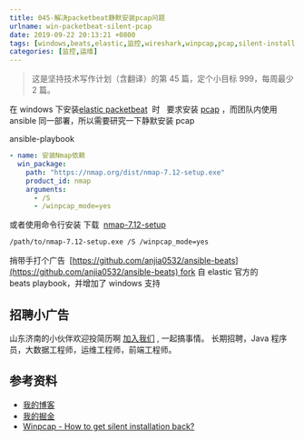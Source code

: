 ```yaml
---
title: 045-解决packetbeat静默安装pcap问题
urlname: win-packetbeat-silent-pcap
date: 2019-09-22 20:13:21 +0800
tags: [windows,beats,elastic,监控,wireshark,winpcap,pcap,silent-install]
categories: [监控,运维]
---
```


> 这是坚持技术写作计划（含翻译）的第 45 篇，定个小目标 999，每周最少 2 篇。

在 windows 下安装[elastic packetbeat](https://www.elastic.co/guide/en/beats/packetbeat/current/packetbeat-installation.html#win)  时   要求安装 [pcap](https://github.com/the-tcpdump-group/libpcap) ，而团队内使用 ansible 同一部署，所以需要研究一下静默安装 pcap

<!-- more -->

ansible-playbook

```yaml
- name: 安装Nmap依赖
  win_package:
    path: "https://nmap.org/dist/nmap-7.12-setup.exe"
    product_id: nmap
    arguments:
      - /S
      - /winpcap_mode=yes
```

或者使用命令行安装
下载  [nmap-7.12-setup](https://nmap.org/dist/nmap-7.12-setup.exe)

```bash
/path/to/nmap-7.12-setup.exe /S /winpcap_mode=yes
```

捎带手打个广告  [https://github.com/anjia0532/ansible-beats](https://github.com/anjia0532/ansible-beats) fork 自 elastic 官方的 beats playbook，并增加了 windows 支持

## 招聘小广告

山东济南的小伙伴欢迎投简历啊 [加入我们](https://www.shunnengnet.com/index.php/Home/Contact/join.html) , 一起搞事情。
长期招聘，Java 程序员，大数据工程师，运维工程师，前端工程师。

## 参考资料

- [我的博客](http://anjia0532.github.io/2019/09/22/win-packetbeat-silent-pcap)
- [我的掘金](http://juejin.im/post/5d8897b7e51d45620541048d)
- [Winpcap - How to get silent installation back?](https://www.reddit.com/r/sysadmin/comments/71udhh/winpcap_how_to_get_silent_installation_back/)
